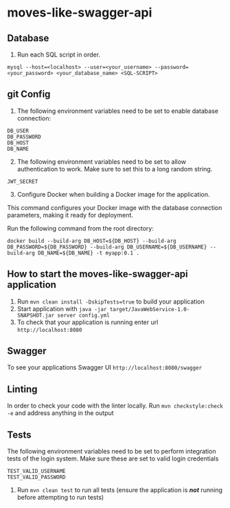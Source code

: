 # moves-like-swagger-api

Database
---
1. Run each SQL script in order. 
```
mysql --host=<localhost> --user=<your_username> --password=<your_password> <your_database_name> <SQL-SCRIPT>
```
git
Config
---
1. The following environment variables need to be set to enable database connection:
```
DB_USER
DB_PASSWORD
DB_HOST
DB_NAME
```

2. The following environment variables need to be set to allow authentication to work.
Make sure to set this to a long random string.
```
JWT_SECRET
```
3. Configure Docker when building a Docker image for the application.

This command configures your Docker image with the database connection parameters, making it ready for deployment.

Run the following command from the root directory: 
```
docker build --build-arg DB_HOST=${DB_HOST} --build-arg DB_PASSWORD=${DB_PASSWORD} --build-arg DB_USERNAME=${DB_USERNAME} --build-arg DB_NAME=${DB_NAME} -t myapp:0.1 .
```

How to start the moves-like-swagger-api application
---

1. Run `mvn clean install -DskipTests=true` to build your application
2. Start application with `java -jar target/JavaWebService-1.0-SNAPSHOT.jar server config.yml`
3. To check that your application is running enter url `http://localhost:8080`

Swagger
---
To see your applications Swagger UI `http://localhost:8080/swagger`

Linting
---
In order to check your code with the linter locally. Run `mvn checkstyle:check -e` and address anything in the output

Tests
---
The following environment variables need to be set to perform integration tests of the login system.
Make sure these are set to valid login credentials
```
TEST_VALID_USERNAME
TEST_VALID_PASSWORD
```
1. Run `mvn clean test` to run all tests (ensure the application is ***not*** running before attempting to run tests)
